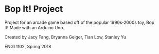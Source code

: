 # Bop It! Project
Project for an arcade game based off of the popular 1990s-2000s toy, Bop It! Made with an Arduino Uno.

Created by Jacy Fang, Bryanna Geiger, Tian Low, Stanley Yu

ENGI 1102, Spring 2018
